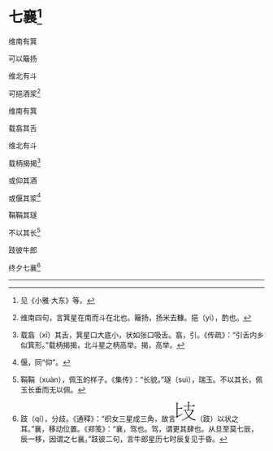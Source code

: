    

# 七襄[^1]

维南有箕

可以簸扬

维北有斗

可挹酒浆[^2]

维南有箕

载翕其舌

维北有斗

载柄揭揭[^3]

或仰其酒

或偃其浆[^4]

鞙鞙其璲

不以其长[^5]

跂彼牛郎

终夕七襄[^6]

* * *

[^1]: 见《小雅·大东》等。
[^2]: 维南四句，言箕星在南而斗在北也。簸扬，扬米去糠。挹（yì），酌也。
[^3]: 载翕（xī）其舌，箕星口大底小，状如张口吸舌。翕，引。《传疏》：“引舌内乡似箕形。”载柄揭揭，北斗星之柄高举。揭，高举。
[^4]: 偃，同“仰”。
[^5]: 鞙鞙（xuàn），佩玉的样子。《集传》：“长貌。”璲（suì），瑞玉。不以其长，佩玉长垂而无以佩。
[^6]: 跂（qí），分歧。《通释》：“织女三星成三角，故言![](/木心全集（典藏套装十六册）/images/00082.jpeg)（跂）以状之耳。”襄，移动位置。《郑笺》：“襄，驾也。驾，谓更其肆也。从旦至莫七辰，辰一移，因谓之七襄。”跂彼二句，言牛郎星历七时辰复见于昏。